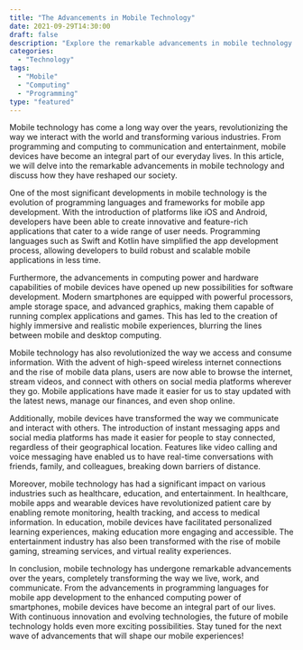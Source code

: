 ```yaml
--- 
title: "The Advancements in Mobile Technology"
date: 2021-09-29T14:30:00
draft: false
description: "Explore the remarkable advancements in mobile technology and how they have transformed our lives."
categories:
  - "Technology"
tags:
  - "Mobile"
  - "Computing"
  - "Programming"
type: "featured"
--- 
```


Mobile technology has come a long way over the years, revolutionizing the way we interact with the world and transforming various industries. From programming and computing to communication and entertainment, mobile devices have become an integral part of our everyday lives. In this article, we will delve into the remarkable advancements in mobile technology and discuss how they have reshaped our society.

One of the most significant developments in mobile technology is the evolution of programming languages and frameworks for mobile app development. With the introduction of platforms like iOS and Android, developers have been able to create innovative and feature-rich applications that cater to a wide range of user needs. Programming languages such as Swift and Kotlin have simplified the app development process, allowing developers to build robust and scalable mobile applications in less time.

Furthermore, the advancements in computing power and hardware capabilities of mobile devices have opened up new possibilities for software development. Modern smartphones are equipped with powerful processors, ample storage space, and advanced graphics, making them capable of running complex applications and games. This has led to the creation of highly immersive and realistic mobile experiences, blurring the lines between mobile and desktop computing.

Mobile technology has also revolutionized the way we access and consume information. With the advent of high-speed wireless internet connections and the rise of mobile data plans, users are now able to browse the internet, stream videos, and connect with others on social media platforms wherever they go. Mobile applications have made it easier for us to stay updated with the latest news, manage our finances, and even shop online.

Additionally, mobile devices have transformed the way we communicate and interact with others. The introduction of instant messaging apps and social media platforms has made it easier for people to stay connected, regardless of their geographical location. Features like video calling and voice messaging have enabled us to have real-time conversations with friends, family, and colleagues, breaking down barriers of distance.

Moreover, mobile technology has had a significant impact on various industries such as healthcare, education, and entertainment. In healthcare, mobile apps and wearable devices have revolutionized patient care by enabling remote monitoring, health tracking, and access to medical information. In education, mobile devices have facilitated personalized learning experiences, making education more engaging and accessible. The entertainment industry has also been transformed with the rise of mobile gaming, streaming services, and virtual reality experiences.

In conclusion, mobile technology has undergone remarkable advancements over the years, completely transforming the way we live, work, and communicate. From the advancements in programming languages for mobile app development to the enhanced computing power of smartphones, mobile devices have become an integral part of our lives. With continuous innovation and evolving technologies, the future of mobile technology holds even more exciting possibilities. Stay tuned for the next wave of advancements that will shape our mobile experiences!
